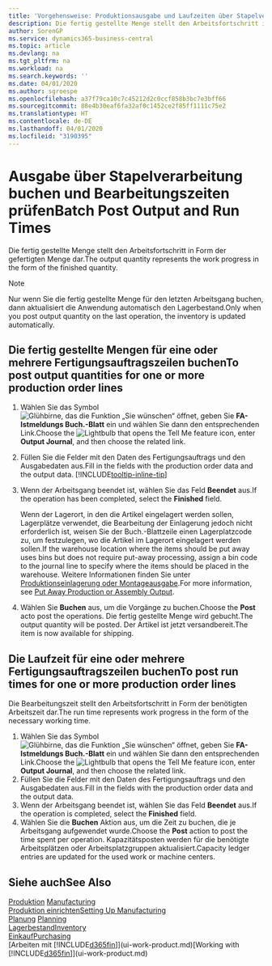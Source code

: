 ```yaml
---
title: 'Vorgehensweise: Produktionsausgabe und Laufzeiten über Stapelverarbeitung buchen| Microsoft Docs'
description: Die fertig gestellte Menge stellt den Arbeitsfortschritt in Form der gefertigten Menge dar.
author: SorenGP
ms.service: dynamics365-business-central
ms.topic: article
ms.devlang: na
ms.tgt_pltfrm: na
ms.workload: na
ms.search.keywords: ''
ms.date: 04/01/2020
ms.author: sgroespe
ms.openlocfilehash: a37f79ca10c7c45212d2c0ccf858b3bc7e3bff66
ms.sourcegitcommit: 88e4b30eaf6fa32af0c1452ce2f85ff1111c75e2
ms.translationtype: HT
ms.contentlocale: de-DE
ms.lasthandoff: 04/01/2020
ms.locfileid: "3190395"
---
```

# <a name="batch-post-output-and-run-times"></a><span data-ttu-id="2ad3f-103">Ausgabe über Stapelverarbeitung buchen und Bearbeitungszeiten prüfen</span><span class="sxs-lookup"><span data-stu-id="2ad3f-103">Batch Post Output and Run Times</span></span>
<span data-ttu-id="2ad3f-104">Die fertig gestellte Menge stellt den Arbeitsfortschritt in Form der gefertigten Menge dar.</span><span class="sxs-lookup"><span data-stu-id="2ad3f-104">The output quantity represents the work progress in the form of the finished quantity.</span></span>  

> [!NOTE]
> <span data-ttu-id="2ad3f-105">Nur wenn Sie die fertig gestellte Menge für den letzten Arbeitsgang buchen, dann aktualisiert die Anwendung automatisch den Lagerbestand.</span><span class="sxs-lookup"><span data-stu-id="2ad3f-105">Only when you post output quantity on the last operation, the inventory is updated automatically.</span></span>  

## <a name="to-post-output-quantities-for-one-or-more-production-order-lines"></a><span data-ttu-id="2ad3f-106">Die fertig gestellte Mengen für eine oder mehrere Fertigungsauftragszeilen buchen</span><span class="sxs-lookup"><span data-stu-id="2ad3f-106">To post output quantities for one or more production order lines</span></span>
1. <span data-ttu-id="2ad3f-107">Wählen Sie das Symbol ![Glühbirne, das die Funktion „Sie wünschen“ öffnet](media/ui-search/search_small.png "Was möchten Sie tun?"), geben Sie **FA-Istmeldungs Buch.-Blatt** ein und wählen Sie dann den entsprechenden Link.</span><span class="sxs-lookup"><span data-stu-id="2ad3f-107">Choose the ![Lightbulb that opens the Tell Me feature](media/ui-search/search_small.png "Tell me what you want to do") icon, enter **Output Journal**, and then choose the related link.</span></span>  
2. <span data-ttu-id="2ad3f-108">Füllen Sie die Felder mit den Daten des Fertigungsauftrags und den Ausgabedaten aus.</span><span class="sxs-lookup"><span data-stu-id="2ad3f-108">Fill in the fields with the production order data and the output data.</span></span> [!INCLUDE[tooltip-inline-tip](includes/tooltip-inline-tip_md.md)]
3. <span data-ttu-id="2ad3f-109">Wenn der Arbeitsgang beendet ist, wählen Sie das Feld **Beendet** aus.</span><span class="sxs-lookup"><span data-stu-id="2ad3f-109">If the operation has been completed, select the **Finished** field.</span></span>  

    <span data-ttu-id="2ad3f-110">Wenn der Lagerort, in den die Artikel eingelagert werden sollen, Lagerplätze verwendet, die Bearbeitung der Einlagerung jedoch nicht erforderlich ist, weisen Sie der Buch.-Blattzeile einen Lagerplatzcode zu, um festzulegen, wo die Artikel im Lagerort eingelagert werden sollen.</span><span class="sxs-lookup"><span data-stu-id="2ad3f-110">If the warehouse location where the items should be put away uses bins but does not require put-away processing,  assign a bin code to the journal line to specify where the items should be placed in the warehouse.</span></span> <span data-ttu-id="2ad3f-111">Weitere Informationen finden Sie unter [Produktionseinlagerung oder Montageausgabe](warehouse-how-to-put-away-production-output.md).</span><span class="sxs-lookup"><span data-stu-id="2ad3f-111">For more information, see [Put Away Production or Assembly Output](warehouse-how-to-put-away-production-output.md).</span></span>  

4. <span data-ttu-id="2ad3f-112">Wählen Sie **Buchen** aus, um die Vorgänge zu buchen.</span><span class="sxs-lookup"><span data-stu-id="2ad3f-112">Choose the **Post** acto post the operations.</span></span> <span data-ttu-id="2ad3f-113">Die fertig gestellte Menge wird gebucht.</span><span class="sxs-lookup"><span data-stu-id="2ad3f-113">The output quantity will be posted.</span></span> <span data-ttu-id="2ad3f-114">Der Artikel ist jetzt versandbereit.</span><span class="sxs-lookup"><span data-stu-id="2ad3f-114">The item is now available for shipping.</span></span>  

## <a name="to-post-run-times-for-one-or-more-production-order-lines"></a><span data-ttu-id="2ad3f-115">Die Laufzeit für eine oder mehrere Fertigungsauftragszeilen buchen</span><span class="sxs-lookup"><span data-stu-id="2ad3f-115">To post run times for one or more production order lines</span></span>
<span data-ttu-id="2ad3f-116">Die Bearbeitungszeit stellt den Arbeitsfortschritt in Form der benötigten Arbeitszeit dar.</span><span class="sxs-lookup"><span data-stu-id="2ad3f-116">The run time represents work progress in the form of the necessary working time.</span></span>    

1.  <span data-ttu-id="2ad3f-117">Wählen Sie das Symbol ![Glühbirne, das die Funktion „Sie wünschen“ öffnet](media/ui-search/search_small.png "Was möchten Sie tun?"), geben Sie **FA-Istmeldungs Buch.-Blatt** ein und wählen Sie dann den entsprechenden Link.</span><span class="sxs-lookup"><span data-stu-id="2ad3f-117">Choose the ![Lightbulb that opens the Tell Me feature](media/ui-search/search_small.png "Tell me what you want to do") icon, enter **Output Journal**, and then choose the related link.</span></span>  
2. <span data-ttu-id="2ad3f-118">Füllen Sie die Felder mit den Daten des Fertigungsauftrags und den Ausgabedaten aus.</span><span class="sxs-lookup"><span data-stu-id="2ad3f-118">Fill in the fields with the production order data and the output data.</span></span>  
3.  <span data-ttu-id="2ad3f-119">Wenn der Arbeitsgang beendet ist, wählen Sie das Feld **Beendet** aus.</span><span class="sxs-lookup"><span data-stu-id="2ad3f-119">If the operation is completed, select the **Finished** field.</span></span>  
4. <span data-ttu-id="2ad3f-120">Wählen Sie die **Buchen** Aktion aus, um die Zeit zu buchen, die je Arbeitsgang aufgewendet wurde.</span><span class="sxs-lookup"><span data-stu-id="2ad3f-120">Choose the **Post** action to post the time spent per operation.</span></span> <span data-ttu-id="2ad3f-121">Kapazitätsposten werden für die benötigte Arbeitsplätzen oder Arbeitsplatzgruppen aktualisiert.</span><span class="sxs-lookup"><span data-stu-id="2ad3f-121">Capacity ledger entries are updated for the used work or machine centers.</span></span>

## <a name="see-also"></a><span data-ttu-id="2ad3f-122">Siehe auch</span><span class="sxs-lookup"><span data-stu-id="2ad3f-122">See Also</span></span>  
<span data-ttu-id="2ad3f-123">[Produktion](production-manage-manufacturing.md)  </span><span class="sxs-lookup"><span data-stu-id="2ad3f-123">[Manufacturing](production-manage-manufacturing.md)  </span></span>  
[<span data-ttu-id="2ad3f-124">Produktion einrichten</span><span class="sxs-lookup"><span data-stu-id="2ad3f-124">Setting Up Manufacturing</span></span>](production-configure-production-processes.md)  
<span data-ttu-id="2ad3f-125">[Planung](production-planning.md)    </span><span class="sxs-lookup"><span data-stu-id="2ad3f-125">[Planning](production-planning.md)    </span></span>  
[<span data-ttu-id="2ad3f-126">Lagerbestand</span><span class="sxs-lookup"><span data-stu-id="2ad3f-126">Inventory</span></span>](inventory-manage-inventory.md)  
[<span data-ttu-id="2ad3f-127">Einkauf</span><span class="sxs-lookup"><span data-stu-id="2ad3f-127">Purchasing</span></span>](purchasing-manage-purchasing.md)  
<span data-ttu-id="2ad3f-128">[Arbeiten mit [!INCLUDE[d365fin](includes/d365fin_md.md)]](ui-work-product.md)</span><span class="sxs-lookup"><span data-stu-id="2ad3f-128">[Working with [!INCLUDE[d365fin](includes/d365fin_md.md)]](ui-work-product.md)</span></span>
